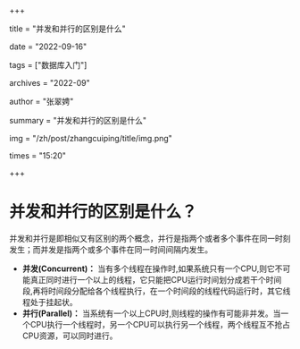 +++

title = "并发和并行的区别是什么" 

date = "2022-09-16" 

tags = ["数据库入门"] 

archives = "2022-09" 

author = "张翠娉" 

summary = "并发和并行的区别是什么"

img = "/zh/post/zhangcuiping/title/img.png" 

times = "15:20"

+++

# 并发和并行的区别是什么？

并发和并行是即相似又有区别的两个概念，并行是指两个或者多个事件在同一时刻发生；而并发是指两个或多个事件在同一时间间隔内发生。

- **并发(Concurrent)：** 当有多个线程在操作时,如果系统只有一个CPU,则它不可能真正同时进行一个以上的线程，它只能把CPU运行时间划分成若干个时间段,再将时间段分配给各个线程执行，在一个时间段的线程代码运行时，其它线程处于挂起状。 
- **并行(Parallel)：** 当系统有一个以上CPU时,则线程的操作有可能非并发。当一个CPU执行一个线程时，另一个CPU可以执行另一个线程，两个线程互不抢占CPU资源，可以同时进行。 

